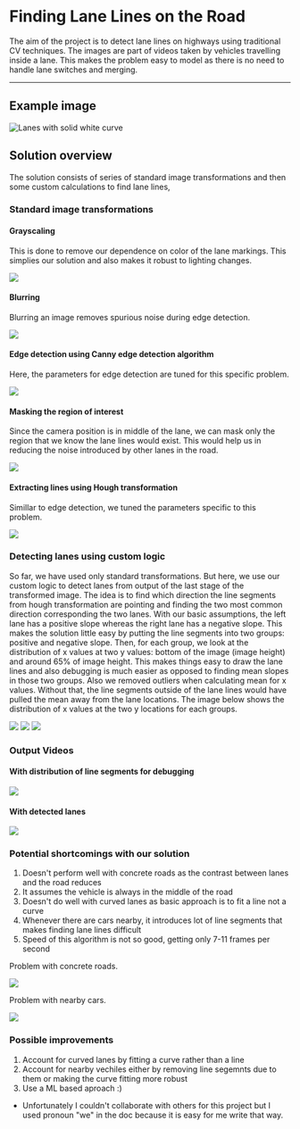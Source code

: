 # **Finding Lane Lines on the Road** 

The aim of the project is to detect lane lines on highways using traditional CV techniques. The images are part of videos taken by vehicles travelling inside a lane. This makes the problem easy to model as there is no need to handle lane switches and merging.

[image1]: ./test_images/solidWhiteCurve.jpg "Lanes with solid white curve"
[grayscaled]: ./output_images/grayscaled.png
[blurred]: ./output_images/blurred.png
[edges]: ./output_images/edges.png
[lanes]: ./output_images/lanes.png
[lanes_debug]: ./output_images/lanes_debug.png
[lines]: ./output_images/lines.png
[lines_superimposed]: ./output_images/lines_superimposed.png
[masked]: ./output_images/masked.png
[concrete_roads]: ./output_images/concrete_roads.png 
[problem_with_nearby_cars]: ./output_images/problem_with_nearby_cars.png
[white]: ./output_videos/white.gif
[white_debug]: ./output_videos/white_debug.gif

---

## Example image

![Lanes with solid white curve][image1]

## Solution overview

The solution consists of series of standard image transformations and then some custom calculations to find lane lines,

### Standard image transformations

#### Grayscaling
This is done to remove our dependence on color of the lane markings. This simplies our solution and also makes it robust to lighting changes.

![][grayscaled]

#### Blurring
Blurring an image removes spurious noise during edge detection. 

![][blurred]

#### Edge detection using Canny edge detection algorithm
Here, the parameters for edge detection are tuned for this specific problem.

![][edges]

#### Masking the region of interest
Since the camera position is in middle of the lane, we can mask only the region that we know the lane lines would exist. This would help us in reducing the noise introduced by other lanes in the road.

![][masked]

#### Extracting lines using Hough transformation
Simillar to edge detection, we tuned the parameters specific to this problem.

![][lines]

### Detecting lanes using custom logic 
So far, we have used only standard transformations. But here, we use our custom logic to detect lanes from output of the last stage of the transformed image. The idea is to find which direction the line segments from hough transformation are pointing and finding the two most common direction corresponding the two lanes. With our basic assumptions, the left lane has a positive slope whereas the right lane has a negative slope. This makes the solution little easy by putting the line segments into two groups: positive and negative slope. Then, for each group, we look at the distribution of x values at two y values: bottom of the image (image height) and around 65% of image height. This makes things easy to draw the lane lines and also debugging is much easier as opposed to finding mean slopes in those two groups. Also we removed outliers when calculating mean for x values. Without that, the line segments outside of the lane lines would have pulled the mean away from the lane locations. The image below shows the distribution of x values at the two y locations for each groups.

![][lines_superimposed]
![][lanes_debug]
![][lanes]

### Output Videos
#### With distribution of line segments for debugging
![][white_debug]
#### With detected lanes
![][white]

### Potential shortcomings with our solution
1. Doesn't perform well with concrete roads as the contrast between lanes and the road reduces
2. It assumes the vehicle is always in the middle of the road
3. Doesn't do well with curved lanes as basic approach is to fit a line not a curve
4. Whenever there are cars nearby, it introduces lot of line segments that makes finding lane lines difficult
5. Speed of this algorithm is not so good, getting only 7-11 frames per second

Problem with concrete roads.

![][concrete_roads]

Problem with nearby cars.

![][problem_with_nearby_cars]

### Possible improvements
1. Account for curved lanes by fitting a curve rather than a line
2. Account for nearby vechiles either by removing line segemnts due to them or making the curve fitting more robust
3. Use a ML based aproach :)

* Unfortunately I couldn't collaborate with others for this project but I used pronoun "we" in the doc because it is easy for me write that way.
